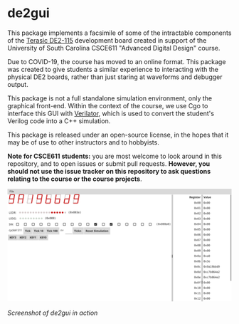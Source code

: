 # de2gui

This package implements a facsimile of some of the intractable components of
the [Terasic
DE2-115](https://www.terasic.com.tw/cgi-bin/page/archive.pl?Language=English&No=502)
development board created in support of the University of South Carolina
CSCE611 "Advanced Digital Design" course.

Due to COVID-19, the course has moved to an online format. This package was
created to give students a similar experience to interacting with the physical
DE2 boards, rather than just staring at waveforms and debugger output.

This package is not a full standalone simulation environment, only the
graphical front-end. Within the context of the course, we use Cgo to interface
this GUI with [Verilator](https://www.veripool.org/wiki/verilator), which is
used to convert the student's Verilog code into a C++ simulation.

This package is released under an open-source license, in the hopes that it may
be of use to other instructors and to hobbyists.

**Note for CSCE611 students:** you are most welcome to look around in this
repository, and to open issues or submit pull requests. **However, you should
not use the issue tracker on this repository to ask questions relating to the
course or the course projects**.

![](./screenshot.png)

*Screenshot of de2gui in action*

